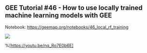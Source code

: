 ## GEE Tutorial #46 - How to use locally trained machine learning models with GEE

Notebook: https://geemap.org/notebooks/46_local_rf_training

![](https://i.imgur.com/muwDfkC.gif)

%[https://youtu.be/nq_Ro7E0b6E]